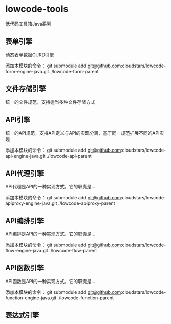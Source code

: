 # lowcode-tools
低代码工具箱Java系列

## 表单引擎
动态表单数据CURD引擎

添加本模块的命令：
git submodule add git@github.com:cloudstars/lowcode-form-engine-java.git ./lowcode-form-parent

## 文件存储引擎
统一的文件规范，支持适当多种文件存储方式

## API引擎
统一的API规范，支持API定义与API的实现分离，基于同一规范扩展不同的API实现

添加本模块的命令：
git submodule add git@github.com:cloudstars/lowcode-api-engine-java.git ./lowcode-api-parent

## API代理引擎
API代理是API的一种实现方式，它的职责是...

添加本模块的命令：
git submodule add git@github.com:cloudstars/lowcode-apiproxy-engine-java.git ./lowcode-apiproxy-parent


## API编排引擎
API编排是API的一种实现方式，它的职责是...

添加本模块的命令：
git submodule add git@github.com:cloudstars/lowcode-flow-engine-java.git ./lowcode-flow-parent

## API函数引擎
API函数是API的一种实现方式，它的职责是...

添加本模块的命令：
git submodule add git@github.com:cloudstars/lowcode-function-engine-java.git ./lowcode-function-parent

## 表达式引擎



